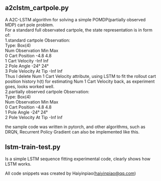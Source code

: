 a2clstm_cartpole.py  
----------------------------------------------------------------------
A A2C-LSTM algorithm for solving a simple POMDP(partially observed MDP) cart pole problem.  
For a standard full observated cartpole, the state representation is in form of:  
1.standard cartpole Observation:   
        Type: Box(4)  
        Num	Observation                 Min         Max  
        0	Cart Position             -4.8            4.8  
        1	Cart Velocity             -Inf            Inf  
        2	Pole Angle                 -24°           24°  
        3	Pole Velocity At Tip      -Inf            Inf  
Thus I delete Num 1 Cart Velocity attribute, using LSTM to fit the rollout cart position history h(t) for estimating Num 1 Cart Velocity back, as experiment goes, looks worked well.  
2.partially observed cartpole Observation:   
        Type: Box(4)  
        Num	Observation                 Min         Max  
        0	Cart Position             -4.8            4.8  
        1	Pole Angle                 -24°           24°  
        2	Pole Velocity At Tip      -Inf            Inf  

the sample code was written in pytorch, and other algorithms, such as DRQN, Recurrent Policy Gradient can also be implemented like this.  


lstm-train-test.py  
----------------------------------------------------------------------
Is a simple LSTM sequence fitting experimental code, clearly shows how LSTM works.  


All code snippets was created by Haiyinpiao(haiyinpiao@qq.com)  
